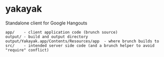 yakayak
=======

Standalone client for Google Hangouts

```
app/    - client application code (brunch source)
output/ - build and output directory
output/Yakayak.app/Contents/Resources/app  - where brunch builds to
src/    - intended server side code (and a brunch helper to avoid "require" conflict)
```

